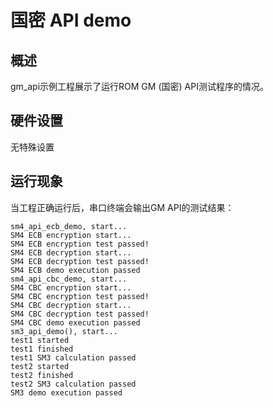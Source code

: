 # 国密 API demo

## 概述

gm_api示例工程展示了运行ROM GM (国密) API测试程序的情况。

## 硬件设置

无特殊设置

## 运行现象

当工程正确运行后，串口终端会输出GM API的测试结果：
```console
sm4_api_ecb_demo, start...
SM4 ECB encryption start...
SM4 ECB encryption test passed!
SM4 ECB decryption start...
SM4 ECB decryption test passed!
SM4 ECB demo execution passed
sm4_api_cbc_demo, start...
SM4 CBC encryption start...
SM4 CBC encryption test passed!
SM4 CBC decryption start...
SM4 CBC decryption test passed!
SM4 CBC demo execution passed
sm3_api_demo(), start...
test1 started
test1 finished
test1 SM3 calculation passed
test2 started
test2 finished
test2 SM3 calculation passed
SM3 demo execution passed

```